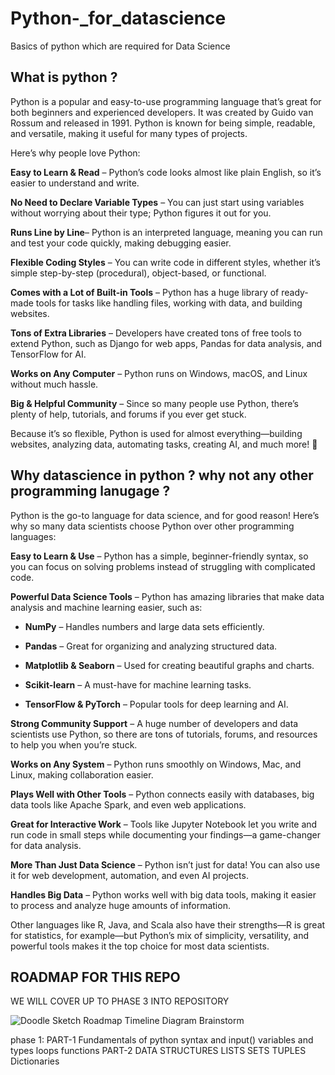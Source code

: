# Python-_for_datascience
Basics of python which are required for  Data Science

## What is python ? 
Python is a popular and easy-to-use programming language that’s great for both beginners and experienced developers. It was created by Guido van Rossum and released in 1991. Python is known for being simple, readable, and versatile, making it useful for many types of projects.

Here’s why people love Python:

**Easy to Learn & Read** – Python’s code looks almost like plain English, so it’s easier to understand and write.

**No Need to Declare Variable Types** – You can just start using variables without worrying about their type; Python figures it out for you.

**Runs Line by Line**– Python is an interpreted language, meaning you can run and test your code quickly, making debugging easier.

**Flexible Coding Styles** – You can write code in different styles, whether it’s simple step-by-step (procedural), object-based, or functional.

**Comes with a Lot of Built-in Tools** – Python has a huge library of ready-made tools for tasks like handling files, working with data, and building websites.

**Tons of Extra Libraries** – Developers have created tons of free tools to extend Python, such as Django for web apps, Pandas for data analysis, and TensorFlow for AI.

**Works on Any Computer** – Python runs on Windows, macOS, and Linux without much hassle.

**Big & Helpful Community** – Since so many people use Python, there’s plenty of help, tutorials, and forums if you ever get stuck.

Because it’s so flexible, Python is used for almost everything—building websites, analyzing data, automating tasks, creating AI, and much more! 🚀

## Why datascience in python  ? why not any other programming lanugage ?

Python is the go-to language for data science, and for good reason! Here’s why so many data scientists choose Python over other programming languages:  

**Easy to Learn & Use** – Python has a simple, beginner-friendly syntax, so you can focus on solving problems instead of struggling with complicated code.
  
 **Powerful Data Science Tools** – Python has amazing libraries that make data analysis and machine learning easier, such as:
   
   - **NumPy** – Handles numbers and large data sets efficiently.
     
   - **Pandas** – Great for organizing and analyzing structured data.
     
   - **Matplotlib & Seaborn** – Used for creating beautiful graphs and charts.
      
   - **Scikit-learn** – A must-have for machine learning tasks.
       
   - **TensorFlow & PyTorch** – Popular tools for deep learning and AI.
     
 **Strong Community Support** – A huge number of developers and data scientists use Python, so there are tons of tutorials, forums, and resources to help you when you’re stuck.  
 
**Works on Any System** – Python runs smoothly on Windows, Mac, and Linux, making collaboration easier.  

**Plays Well with Other Tools** – Python connects easily with databases, big data tools like Apache Spark, and even web applications.  

**Great for Interactive Work** – Tools like Jupyter Notebook let you write and run code in small steps while documenting your findings—a game-changer for data analysis. 

**More Than Just Data Science** – Python isn’t just for data! You can also use it for web development, automation, and even AI projects.  

**Handles Big Data** – Python works well with big data tools, making it easier to process and analyze huge amounts of information.  

Other languages like R, Java, and Scala also have their strengths—R is great for statistics, for example—but Python’s mix of simplicity, versatility, and powerful tools makes it the top choice for most data scientists. 


## ROADMAP FOR THIS REPO

WE WILL COVER UP TO PHASE 3 INTO REPOSITORY

![Doodle Sketch Roadmap Timeline Diagram Brainstorm](https://github.com/user-attachments/assets/0baae154-3fbb-4332-9ce7-383891639a80)

phase 1: PART-1
Fundamentals of python 
syntax and input()
variables and types 
loops
functions
PART-2 
DATA STRUCTURES 
LISTS
SETS 
TUPLES
Dictionaries


